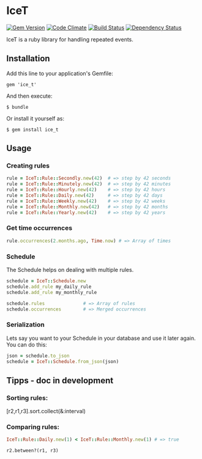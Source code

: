 # IceT

[![Gem Version](https://badge.fury.io/rb/ice_t.png)](http://badge.fury.io/rb/ice_t)
[![Code Climate](https://codeclimate.com/github/XORwell/ice_t.png)](https://codeclimate.com/github/XORwell/ice_t)
[![Build Status](https://travis-ci.org/XORwell/ice_t.png)](https://travis-ci.org/XORwell/ice_t)
[![Dependency Status](https://gemnasium.com/XORwell/ice_t.png)](https://gemnasium.com/XORwell/ice_t)

IceT is a ruby library for handling repeated events.

## Installation

Add this line to your application's Gemfile:

    gem 'ice_t'

And then execute:

    $ bundle

Or install it yourself as:

    $ gem install ice_t

## Usage

### Creating rules

```ruby
rule = IceT::Rule::Secondly.new(42)  # => step by 42 seconds
rule = IceT::Rule::Minutely.new(42)  # => step by 42 minutes
rule = IceT::Rule::Hourly.new(42)    # => step by 42 hours
rule = IceT::Rule::Daily.new(42)     # => step by 42 days
rule = IceT::Rule::Weekly.new(42)    # => step by 42 weeks
rule = IceT::Rule::Monthly.new(42)   # => step by 42 months
rule = IceT::Rule::Yearly.new(42)    # => step by 42 years
```

### Get time occurrences

```ruby
rule.occurrences(2.months.ago, Time.now) # => Array of times
```

### Schedule
The Schedule helps on dealing with multiple rules.

```ruby
schedule = IceT::Schedule.new
schedule.add_rule my_daily_rule
schedule.add_rule my_monthly_rule

schedule.rules              # => Array of rules
schedule.occurrences        # => Merged occurrences
```

### Serialization

Lets say you want to your Schedule in your database
and use it later again. You can do this:

```ruby
json = schedule.to_json
schedule = IceT::Schedule.from_json(json)
```

## Tipps - doc in development

### Sorting rules:

[r2,r1,r3].sort.collect(&:interval) 

### Comparing rules:
	
```ruby
IceT::Rule::Daily.new(1) < IceT::Rule::Monthly.new(1) # => true
```
	r2.between?(r1, r3)
